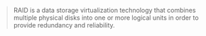 >RAID is a data storage virtualization technology that combines multiple physical disks into one or more logical units in order to provide redundancy and reliability. 